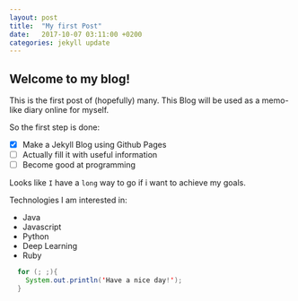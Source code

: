 ```yaml
---
layout: post
title:  "My first Post"
date:   2017-10-07 03:11:00 +0200
categories: jekyll update
---
```

## Welcome to my blog!
This is the first post of (hopefully) many.
This Blog will be used as a memo-like diary online for myself.

So the first step is done:
- [x] Make a Jekyll Blog using Github Pages
- [  ] Actually fill it with useful information
- [  ] Become good at programming

Looks like `I` have a `long` way to go if i want to achieve my goals.

Technologies I am interested in:
- Java
- Javascript
- Python
- Deep Learning
- Ruby


```Java
  for (; ;){
    System.out.println('Have a nice day!');
  }
```
